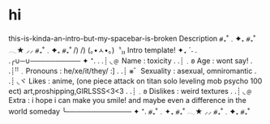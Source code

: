 # hi
this-is-kinda-an-intro-but-my-spacebar-is-broken
Description
⧣₊˚﹒✦₊  ⧣₊˚  𓂃★    ⸝⸝ ⧣₊˚﹒✦₊  ⧣₊˚
      /)    /)
    (｡•ㅅ•｡)〝₎₎ Intro template! ✦₊ ˊ˗ 
. .╭∪─∪────────── ✦ ⁺.
. .┊ ◟﹫ Name : toxicity
. .┊﹒𐐪 Age : wont say!
. .┊ꜝꜝ﹒Pronouns : he/xe/it/they/ :]
. .┊ ⨳゛Sexuality : asexual, omniromantic
. .┊ ◟ヾ Likes : anime, (one piece attack on titan solo leveling mob psycho 100 ect) art,proshipping,GIRLSSS<3<3
. .┊﹒𐐪 Dislikes :  weird textures
. .┊ ◟﹫ Extra : i hope i can make you smile! and maybe even a difference in the world someday
   ╰─────────────  ✦ ⁺.
⧣₊˚﹒✦₊  ⧣₊˚  𓂃★    ⸝⸝ ⧣₊˚﹒✦₊  ⧣₊˚

